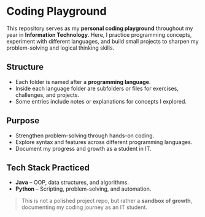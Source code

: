 # Coding Playground  

This repository serves as my **personal coding playground** throughout my year in **Information Technology**. Here, I practice programming concepts, experiment with different languages, and build small projects to sharpen my problem-solving and logical thinking skills.  

## Structure  
- Each folder is named after a **programming language**.  
- Inside each language folder are subfolders or files for exercises, challenges, and projects.  
- Some entries include notes or explanations for concepts I explored.  

## Purpose  
- Strengthen problem-solving through hands-on coding.  
- Explore syntax and features across different programming languages.  
- Document my progress and growth as a student in IT.  

## Tech Stack Practiced  
- **Java** – OOP, data structures, and algorithms.  
- **Python** – Scripting, problem-solving, and automation.  

> This is not a polished project repo, but rather a **sandbox of growth**, documenting my coding journey as an IT student.  
